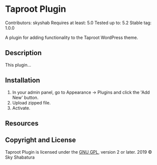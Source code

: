 # Taproot Plugin
Contributors: skyshab
Requires at least: 5.0
Tested up to: 5.2
Stable tag: 1.0.0

A plugin for adding functionality to the Taproot WordPress theme.

## Description

This plugin...


## Installation
1. In your admin panel, go to Appearance -> Plugins and click the 'Add New' button.
2. Upload zipped file.
3. Activate.

## Resources


## Copyright and License
Taproot Plugin is licensed under the [GNU GPL](https://www.gnu.org/licenses/gpl-2.0.html), version 2 or later.
2019 © Sky Shabatura